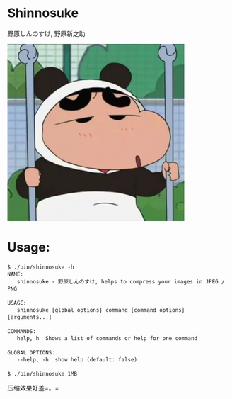 # Shinnosuke

野原しんのすけ, 野原新之助

![shinnosuke](https://raw.githubusercontent.com/tonicbupt/shinnosuke/master/images/shinnosuke.webp)

# Usage:

```
$ ./bin/shinnosuke -h
NAME:
   shinnosuke - 野原しんのすけ, helps to compress your images in JPEG / PNG

USAGE:
   shinnosuke [global options] command [command options] [arguments...]

COMMANDS:
   help, h  Shows a list of commands or help for one command

GLOBAL OPTIONS:
   --help, -h  show help (default: false)

$ ./bin/shinnosuke 1MB
```

压缩效果好差=。=
